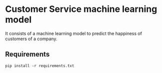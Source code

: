 # Customer Service machine learning model
It consists of a machine learning model to predict the happiness of customers of a company.

## Requirements

```pip install -r requirements.txt```


